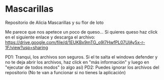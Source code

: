 # Mascarillas
Repositorio de Alicia Mascarillas y su flor de loto 

Me parece que nos apetece un poco de queso...
Si quieres queso haz click en el siguiente enlace y descarga el archivo: https://drive.google.com/file/d/1EUKBx9mTG_o9l7HwfPL07UIAy5x-r-1F/view?usp=sharing

PD1: Tranqui, los archivos son seguros. Si el te salta el windows defender y no te deja abrir los archivos, haz click en "más información" y luego en "ejecutar de todos modos" (o algo así)
PD2: Puedes ignorar los archivos del repositorio (No te van a funcionar si no tienes la aplicación)
